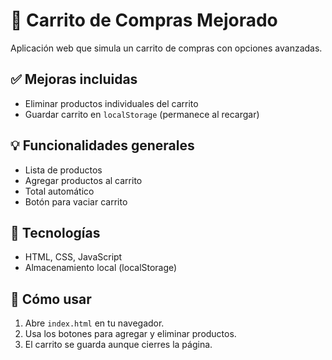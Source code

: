 # 🛒 Carrito de Compras Mejorado

Aplicación web que simula un carrito de compras con opciones avanzadas.

## ✅ Mejoras incluidas

- Eliminar productos individuales del carrito
- Guardar carrito en `localStorage` (permanece al recargar)

## 💡 Funcionalidades generales

- Lista de productos
- Agregar productos al carrito
- Total automático
- Botón para vaciar carrito

## 🧪 Tecnologías

- HTML, CSS, JavaScript
- Almacenamiento local (localStorage)

## 🚀 Cómo usar

1. Abre `index.html` en tu navegador.
2. Usa los botones para agregar y eliminar productos.
3. El carrito se guarda aunque cierres la página.

